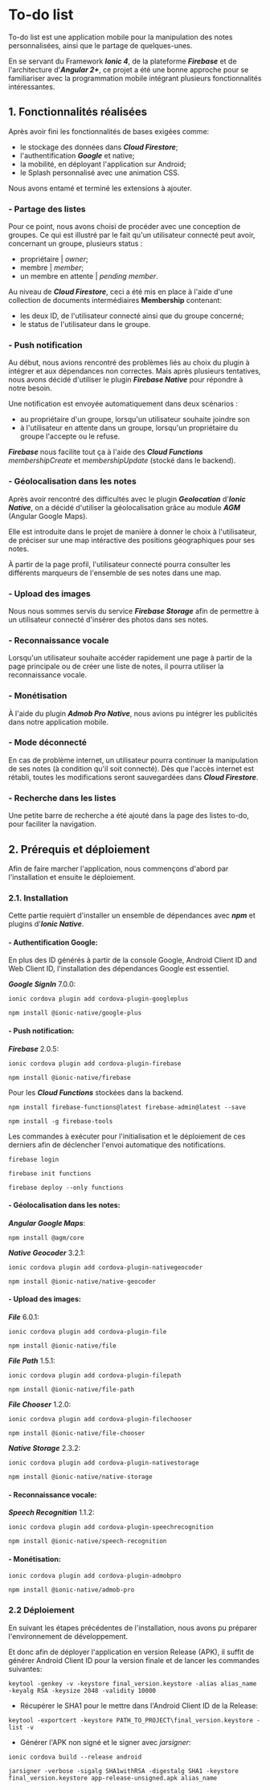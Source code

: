 # To-do list

To-do list est une application mobile pour la manipulation des notes personnalisées, ainsi que le partage de quelques-unes.

En se servant du Framework _**Ionic 4**_, de la plateforme _**Firebase**_ et de l'architecture d'_**Angular 2+**_, ce projet a été une bonne approche pour 
se familiariser avec la programmation mobile intégrant plusieurs fonctionnalités intéressantes.

## 1. Fonctionnalités réalisées

Après avoir fini les fonctionnalités de bases exigées comme: 

* le stockage des données dans _**Cloud Firestore**_;
* l'authentification _**Google**_ et native;
* la mobilité, en déployant l'application sur Android;
* le Splash personnalisé avec une animation CSS.

Nous avons entamé et terminé les extensions à ajouter.

### - Partage des listes

Pour ce point, nous avons choisi de procéder avec une conception de groupes. Ce qui est illustré par le fait qu'un utilisateur connecté peut avoir, 
concernant un groupe, plusieurs status :

* propriétaire | *owner*;
* membre | *member*;
* un membre en attente | *pending member*.

Au niveau de _**Cloud Firestore**_, ceci a été mis en place à l'aide d'une collection de documents intermédiaires **Membership** contenant:

* les deux ID, de l'utilisateur connecté ainsi que du groupe concerné;
* le status de l'utilisateur dans le groupe.

### - Push notification

Au début, nous avions rencontré des problèmes liés au choix du plugin à intégrer et aux dépendances non correctes. Mais après plusieurs tentatives, nous avons décidé d'utiliser le plugin _**Firebase Native**_ pour répondre à notre besoin.

Une notification est envoyée automatiquement dans deux scénarios :

* au propriétaire d'un groupe, lorsqu'un utilisateur souhaite joindre son
* à l'utilisateur en attente dans un groupe, lorsqu'un propriétaire du groupe l'accepte ou le refuse.

_**Firebase**_ nous facilite tout ça à l'aide des _**Cloud Functions**_ *membershipCreate* et *membershipUpdate* (stocké dans le backend).

### - Géolocalisation dans les notes

Après avoir rencontré des difficultés avec le plugin _**Geolocation**_ d'_**Ionic Native**_, on a décidé d'utiliser la géolocalisation grâce au module _**AGM**_ (Angular Google Maps).

Elle est introduite dans le projet de manière à donner le choix à l'utilisateur, de préciser sur une map intéractive des positions géographiques pour ses notes.

À partir de la page profil, l'utilisateur connecté pourra consulter les différents marqueurs de l'ensemble de ses notes dans une map.

### - Upload des images

Nous nous sommes servis du service _**Firebase Storage**_ afin de permettre à un utilisateur connecté d'insérer des photos dans ses notes.

### - Reconnaissance vocale

Lorsqu'un utilisateur souhaite accéder rapidement une page à partir de la page principale ou de créer une liste de notes, il pourra utiliser la reconnaissance vocale.

### - Monétisation

À l'aide du plugin _**Admob Pro Native**_, nous avions pu intégrer les publicités dans notre application mobile.

### - Mode déconnecté

En cas de problème internet, un utilisateur pourra continuer la manipulation de ses notes (à condition qu'il soit connecté). Dès que l'accès internet est rétabli, toutes les modifications seront sauvegardées dans _**Cloud Firestore**_.

### - Recherche dans les listes

Une petite barre de recherche a été ajouté dans la page des listes to-do, pour faciliter la navigation.


## 2. Prérequis et déploiement

Afin de faire marcher l'application, nous commençons d'abord par l'installation et ensuite le déploiement.

### 2.1. Installation

Cette partie requièrt d'installer un ensemble de dépendances avec _**npm**_ et plugins d'_**Ionic Native**_.


#### - Authentification Google:

En plus des ID générés à partir de la console Google, Android Client ID and Web Client ID, l'installation des dépendances Google est essentiel.

_**Google SignIn**_ 7.0.0:

```
ionic cordova plugin add cordova-plugin-googleplus
```

```
npm install @ionic-native/google-plus
```

#### - Push notification:

_**Firebase**_ 2.0.5:

```
ionic cordova plugin add cordova-plugin-firebase
```

```
npm install @ionic-native/firebase
```

Pour les _**Cloud Functions**_ stockées dans la backend.

```
npm install firebase-functions@latest firebase-admin@latest --save
```

```
npm install -g firebase-tools
```

Les commandes à exécuter pour l'initialisation et le déploiement de ces derniers afin de déclencher l'envoi automatique des notifications.

```
firebase login
```

```
firebase init functions
```

```
firebase deploy --only functions
```

#### - Géolocalisation dans les notes:

_**Angular Google Maps**_:

```
npm install @agm/core
```
***Native Geocoder*** 3.2.1:
```
ionic cordova plugin add cordova-plugin-nativegeocoder
```

```
npm install @ionic-native/native-geocoder
```

#### - Upload des images:

_**File**_ 6.0.1:

```
ionic cordova plugin add cordova-plugin-file
```
```
npm install @ionic-native/file
```

***File Path*** 1.5.1:

```
ionic cordova plugin add cordova-plugin-filepath
```
```
npm install @ionic-native/file-path
```

***File Chooser*** 1.2.0:

```
ionic cordova plugin add cordova-plugin-filechooser
```
```
npm install @ionic-native/file-chooser
```

***Native Storage*** 2.3.2:

```
ionic cordova plugin add cordova-plugin-nativestorage
```
```
npm install @ionic-native/native-storage
```

#### - Reconnaissance vocale:

***Speech Recognition*** 1.1.2:

```
ionic cordova plugin add cordova-plugin-speechrecognition
```
```
npm install @ionic-native/speech-recognition
```

#### - Monétisation:

```
ionic cordova plugin add cordova-plugin-admobpro
```
```
npm install @ionic-native/admob-pro
```

### 2.2 Déploiement 

En suivant les étapes précédentes de l'installation, nous avons pu préparer l'environnement de développement.

Et donc afin de déployer l'application en version Release (APK), il suffit de générer Android Client ID pour la version finale et de lancer les commandes suivantes:


```
keytool -genkey -v -keystore final_version.keystore -alias alias_name -keyalg RSA -keysize 2048 -validity 10000
```

 - Récupérer le SHA1 pour le mettre dans l'Android Client ID de la Release:

```
keytool -exportcert -keystore PATH_TO_PROJECT\final_version.keystore -list -v
```

 - Générer l'APK non signé et le signer avec *jarsigner*:

```
ionic cordova build --release android
```

```
jarsigner -verbose -sigalg SHA1withRSA -digestalg SHA1 -keystore final_version.keystore app-release-unsigned.apk alias_name
```
